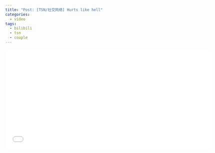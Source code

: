 ```yaml
---
title: "Post: [TSN/社交网络] Hurts like hell"
categories:
  - video
tags:
  - bilibili
  - tsn
  - couple
---
```


<iframe width="660" height="320"  src="//player.bilibili.com/player.html?aid=4993277&cid=18255701&page=1" scrolling="no" border="0" frameborder="no" framespacing="0" allowfullscreen="true"> </iframe>